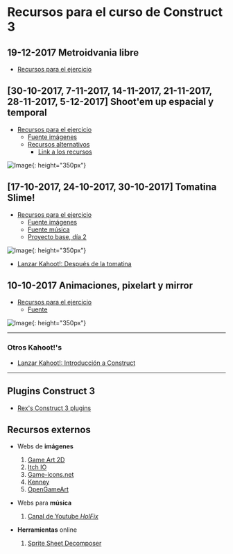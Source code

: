 # Recursos para el curso de Construct 3

## 19-12-2017 Metroidvania libre

* [Recursos para el ejercicio](https://juanizquierdodomenech.github.io/agora.construct.media/resources/ej4_adventure.zip)

## [30-10-2017, 7-11-2017, 14-11-2017, 21-11-2017, 28-11-2017, 5-12-2017] Shoot'em up espacial y temporal

* [Recursos para el ejercicio](https://juanizquierdodomenech.github.io/agora.construct.media/resources/ej3_space_shooter.zip)
    - [Fuente imágenes](https://ansimuz.itch.io/spaceship-shooter-environment) 
    * [Recursos alternativos](https://jonathan-so.itch.io/creatorpack)
        - [Link a los recursos](https://juanizquierdodomenech.github.io/agora.construct.media/resources/ej3_space_shooter2.zip)

![Image](https://juanizquierdodomenech.github.io/agora.construct.media/img/space_shooter/space_shooter.gif){: height="350px"}

## [17-10-2017, 24-10-2017, 30-10-2017] Tomatina Slime!

* [Recursos para el ejercicio](https://juanizquierdodomenech.github.io/agora.construct.media/resources/ej2_mov_8_dir.zip)
    - [Fuente imágenes](https://finalbossblues.itch.io/pixel-shooter-towers-asset-pack)
    - [Fuente música](https://www.youtube.com/watch?v=-xpqcOCNHjw)
    - [Proyecto base, día 2](https://juanizquierdodomenech.github.io/agora.construct.media/base_projects/4_directions_exercise/Practica4Direcciones_StartingPoint2.c3p)

![Image](https://juanizquierdodomenech.github.io/agora.construct.media/img/tomatina_slime/tomatina_gif.gif){: height="350px"}

* [Lanzar Kahoot!: Después de la tomatina](https://play.kahoot.it/#/k/14984b50-6e26-4392-82a5-22ad021d81cc)

## 10-10-2017 Animaciones, pixelart y mirror

* [Recursos para el ejercicio](https://juanizquierdodomenech.github.io/agora.construct.media/resources/ej1_sprite_vs_spritesheet.zip)
    - [Fuente](https://ansimuz.itch.io/gothicvania-town)


![Image](https://juanizquierdodomenech.github.io/agora.construct.media/img/ej1_screenshot.png){: height="350px"}


---


### Otros Kahoot!'s

* [Lanzar Kahoot!: Introducción a Construct](https://play.kahoot.it/#/k/94d98a38-e6c9-4f03-b05a-ebb6c39f8867)

---

## Plugins Construct 3

* [Rex's Construct 3 plugins](https://rexrainbow.github.io/C3RexDoc/plugins.md/site/index.html)

## Recursos externos

- Webs de **imágenes**
    1. [Game Art 2D](http://www.gameart2d.com/freebies.html)
    2. [Itch IO](https://itch.io/game-assets/free)
    3. [Game-icons.net](http://game-icons.net/)
    4. [Kenney](http://kenney.nl/assets)
    5. [OpenGameArt](https://opengameart.org)

- Webs para **música**
    1. [Canal de Youtube _HolFix_](https://www.youtube.com/channel/UC2_gl7WoSGsg7rLvBPTqtEw)

- **Herramientas** online
    1. [Sprite Sheet Decomposer](https://jmsliu.com/products/sprite-sheet-decomposer/)

<!---Markdown is a lightweight and easy-to-use syntax for styling your writing. It includes conventions for

```markdown
Syntax highlighted code block

# Header 1
## Header 2
### Header 3

- Bulleted
- List

1. Numbered
2. List

**Bold** and _Italic_ and `Code` text

[Link](url) and ![Image](src)
```

For more details see [GitHub Flavored Markdown](https://guides.github.com/features/mastering-markdown/).

### Jekyll Themes

Your Pages site will use the layout and styles from the Jekyll theme you have selected in your [repository settings](https://github.com/JuanIzquierdoDomenech/-AgoraConstructMedia/settings). The name of this theme is saved in the Jekyll `_config.yml` configuration file.

### Support or Contact

Having trouble with Pages? Check out our [documentation](https://help.github.com/categories/github-pages-basics/) or [contact support](https://github.com/contact) and we’ll help you sort it out.
-->